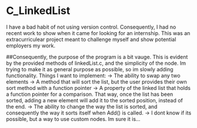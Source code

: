 # C_LinkedList
I have a bad habit of not using version control. Consequently, I had no recent work to show when it came for looking for an internship. This was an extracurriculear project meant to challenge myself and show potential employers my work. 

##Consequently, the purpose of the program is a bit vauge. This is evident by the provided methods of linkedList.c, and the simplicity of the node. Im trying to make it as general purpose as possible, so im slowly adding functionality.
Things I want to implement:
-> The ability to swap any two elements
-> A method that will sort the list, but the user provides their own sort method with a function pointer
-> A property of the linked list that holds a function pointer for a comparison. That way, once the list has been sorted, adding a new element will add it to the sorted position, instead of the end.
-> The ability to change the way the list is sorted, and consequently the way it sorts itself when Add() is called.
-> I dont know if its possible, but a way to use custom nodes. Im sure it is...

